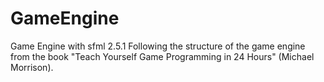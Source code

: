 # GameEngine
Game Engine with sfml 2.5.1
Following the structure of the game engine from the book "Teach Yourself Game Programming in 24 Hours" (Michael Morrison).
